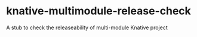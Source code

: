# knative-multimodule-release-check
A stub to check the releaseability of multi-module Knative project
